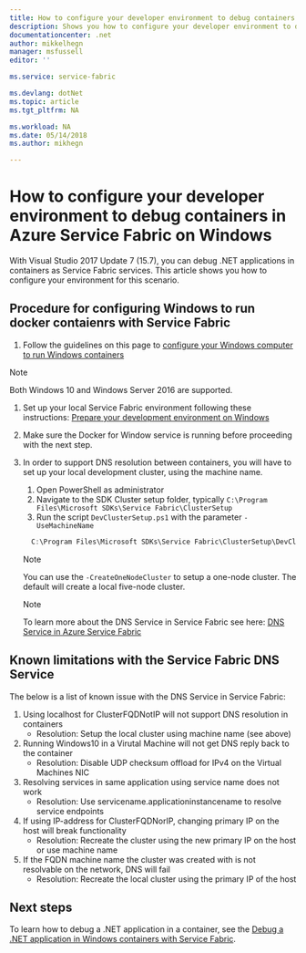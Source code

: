```yaml
---
title: How to configure your developer environment to debug containers with Azure Service Fabric and Visual Studio 2017 | Microsoft Docs
description: Shows you how to configure your developer environment to debug containers in Azure Service Fabric and Visual Studio 2017
documentationcenter: .net
author: mikkelhegn
manager: msfussell
editor: ''

ms.service: service-fabric

ms.devlang: dotNet
ms.topic: article
ms.tgt_pltfrm: NA

ms.workload: NA
ms.date: 05/14/2018
ms.author: mikhegn

---
```

# How to configure your developer environment to debug containers in Azure Service Fabric on Windows

With Visual Studio 2017 Update 7 (15.7), you can debug .NET applications in containers as Service Fabric services. This article shows you how to configure your environment for this scenario.

## Procedure for configuring Windows to run docker contaienrs with Service Fabric

1. Follow the guidelines on this page to [configure your Windows computer to run Windows containers](https://docs.microsoft.com/en-us/virtualization/windowscontainers/quick-start)
> [!NOTE]
> Both Windows 10 and Windows Server 2016 are supported.
>

1. Set up your local Service Fabric environment following these instructions: [Prepare your development environment on Windows](https://docs.microsoft.com/en-us/azure/service-fabric/service-fabric-get-started)

1. Make sure the Docker for Window service is running before proceeding with the next step.

1. In order to support DNS resolution between containers, you will have to set up your local development cluster, using the machine name.
    1. Open PowerShell as administrator
    1. Navigate to the SDK Cluster setup folder, typically `C:\Program Files\Microsoft SDKs\Service Fabric\ClusterSetup`
    1. Run the script `DevClusterSetup.ps1` with the parameter `-UseMachineName`

    ``` PowerShell
      C:\Program Files\Microsoft SDKs\Service Fabric\ClusterSetup\DevClusterSetup.ps1 -UseMachineName
    ```

    > [!NOTE]
    > You can use the `-CreateOneNodeCluster` to setup a one-node cluster. The default will create a local five-node cluster.
    >

    > [!NOTE]
    > To learn more about the DNS Service in Service Fabric see here: [DNS Service in Azure Service Fabric](https://docs.microsoft.com/en-us/azure/service-fabric/service-fabric-dnsservice)
    >

## Known limitations with the Service Fabric DNS Service

The below is a list of known issue with the DNS Service in Service Fabric:

1.	Using localhost for ClusterFQDNotIP will not support DNS resolution in containers
    -	Resolution: Setup the local cluster using machine name (see above)
1.	Running Windows10 in a Virutal Machine will not get DNS reply back to the container 
    -	Resolution: Disable UDP checksum offload for IPv4 on the Virtual Machines NIC
1.	Resolving services in same application using service name does not work 
    - Resolution: Use servicename.applicationinstancename to resolve service endpoints
1.	If using IP-address for ClusterFQDNorIP, changing primary IP on the host will break functionality 
    - Resolution: Recreate the cluster using the new primary IP on the host or use machine name
1.	If the FQDN machine name the cluster was created with is not resolvable on the network, DNS will fail 
    -	Resolution: Recreate the local cluster using the primary IP of the host

## Next steps
To learn how to debug a .NET application in a container, see the [Debug a .NET application in Windows containers with Service Fabric](service-fabric-how-to-debug-containers.md).